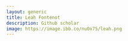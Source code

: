 ```yaml
---
layout: generic
title: Leah Fontenot
description: Github scholar
image: https://image.ibb.co/nu0x75/leah.png
---
```

